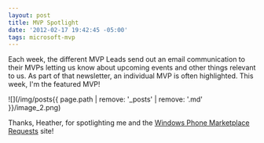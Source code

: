 ```yaml
---
layout: post
title: MVP Spotlight
date: '2012-02-17 19:42:45 -05:00'
tags: microsoft-mvp
---
```


Each week, the different MVP Leads send out an email communication to their MVPs letting us know about upcoming events and other things relevant to us. As part of that newsletter, an individual MVP is often highlighted. This week, I'm the featured MVP!

![](/img/posts{{ page.path | remove: '_posts' | remove: '.md' }}/image_2.png)

Thanks, Heather, for spotlighting me and the [Windows Phone Marketplace Requests](http://wprequests.uservoice.com/) site!
